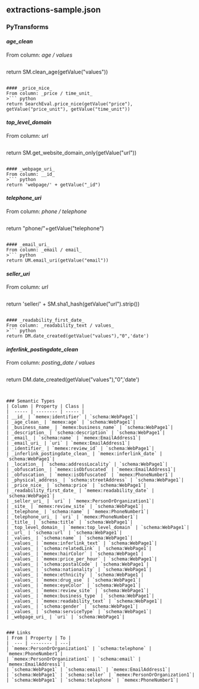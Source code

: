 ## extractions-sample.json

### PyTransforms
#### _age_clean_
From column: _age / values_
>``` python
return SM.clean_age(getValue("values"))
```

#### _price_nice_
From column: _price / time_unit_
>``` python
return SearchEval.price_nice(getValue("price"), getValue("price_unit"), getValue("time_unit"))
```

#### _top_level_domain_
From column: _url_
>``` python
return SM.get_website_domain_only(getValue("url"))
```

#### _webpage_uri_
From column: __id_
>``` python
return 'webpage/' + getValue("_id")
```

#### _telephone_uri_
From column: _phone / telephone_
>``` python
return "phone/"+getValue("telephone")
```

#### _email_uri_
From column: _email / email_
>``` python
return UM.email_uri(getValue("email"))
```

#### _seller_uri_
From column: _url_
>``` python
return 'seller/' + SM.sha1_hash(getValue("url").strip())
```

#### _readability_first_date_
From column: _readability_text / values_
>``` python
return DM.date_created(getValue("values"),"0",'date')
```

#### _inferlink_postingdate_clean_
From column: _posting_date / values_
>``` python
return DM.date_created(getValue("values"),"0",'date')
```


### Semantic Types
| Column | Property | Class |
|  ----- | -------- | ----- |
| __id_ | `memex:identifier` | `schema:WebPage1`|
| _age_clean_ | `memex:age` | `schema:WebPage1`|
| _business_name_ | `memex:business_name` | `schema:WebPage1`|
| _description_ | `schema:description` | `schema:WebPage1`|
| _email_ | `schema:name` | `memex:EmailAddress1`|
| _email_uri_ | `uri` | `memex:EmailAddress1`|
| _identifier_ | `memex:review_id` | `schema:WebPage1`|
| _inferlink_postingdate_clean_ | `memex:inferlink_date` | `schema:WebPage1`|
| _location_ | `schema:addressLocality` | `schema:WebPage1`|
| _obfuscation_ | `memex:isObfuscated` | `memex:EmailAddress1`|
| _obfuscation_ | `memex:isObfuscated` | `memex:PhoneNumber1`|
| _physical_address_ | `schema:streetAddress` | `schema:WebPage1`|
| _price_nice_ | `schema:price` | `schema:WebPage1`|
| _readability_first_date_ | `memex:readability_date` | `schema:WebPage1`|
| _seller_uri_ | `uri` | `memex:PersonOrOrganization1`|
| _site_ | `memex:review_site` | `schema:WebPage1`|
| _telephone_ | `schema:name` | `memex:PhoneNumber1`|
| _telephone_uri_ | `uri` | `memex:PhoneNumber1`|
| _title_ | `schema:title` | `schema:WebPage1`|
| _top_level_domain_ | `memex:top_level_domain` | `schema:WebPage1`|
| _url_ | `schema:url` | `schema:WebPage1`|
| _values_ | `schema:name` | `schema:WebPage1`|
| _values_ | `memex:inferlink_text` | `schema:WebPage1`|
| _values_ | `schema:relatedLink` | `schema:WebPage1`|
| _values_ | `memex:hairColor` | `schema:WebPage1`|
| _values_ | `memex:price_per_hour` | `schema:WebPage1`|
| _values_ | `schema:postalCode` | `schema:WebPage1`|
| _values_ | `schema:nationality` | `schema:WebPage1`|
| _values_ | `memex:ethnicity` | `schema:WebPage1`|
| _values_ | `memex:drug_use` | `schema:WebPage1`|
| _values_ | `memex:eyeColor` | `schema:WebPage1`|
| _values_ | `memex:review_site` | `schema:WebPage1`|
| _values_ | `memex:business_type` | `schema:WebPage1`|
| _values_ | `memex:readability_text` | `schema:WebPage1`|
| _values_ | `schema:gender` | `schema:WebPage1`|
| _values_ | `schema:serviceType` | `schema:WebPage1`|
| _webpage_uri_ | `uri` | `schema:WebPage1`|


### Links
| From | Property | To |
|  --- | -------- | ---|
| `memex:PersonOrOrganization1` | `schema:telephone` | `memex:PhoneNumber1`|
| `memex:PersonOrOrganization1` | `schema:email` | `memex:EmailAddress1`|
| `schema:WebPage1` | `schema:email` | `memex:EmailAddress1`|
| `schema:WebPage1` | `schema:seller` | `memex:PersonOrOrganization1`|
| `schema:WebPage1` | `schema:telephone` | `memex:PhoneNumber1`|
